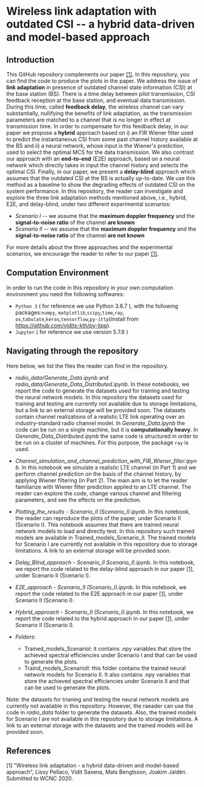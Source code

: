 # Wireless link adaptation with outdated CSI -- a hybrid data-driven and model-based approach

## Introduction
This GitHub repository complements our paper [[1]](#ourpaper). In this repository, you can find the code to produce the plots in the paper. We address the issue of **link adaptation** in presence of outdated channel state information (CSI) at the base station (BS). 
There is a time delay between pilot transmission, CSI feedback reception at the base station, and eventual data transmission. During this time, called **feedback delay**, the wireless channel can vary substantially, nullifying the benefits of link adaptation, as the transmission parameters are matched to a channel that is no longer in effect at transmission time.
In order to compensate for this feedback delay, in our paper we propose a **hybrid** approach based on i) an FIR Wiener filter used to predict the instantaneous CSI from some past channel history available at the BS and ii) a neural network, whose input is the Wiener's prediction, used to select the optimal MCS for the data transmission. We also contrast our approach with an **end-to-end** (E2E) approach, based on a neural network which directly takes in input the channel history and selects the optimal CSI. Finally, in our paper, we present a **delay-blind** approach which assumes that the outdated CSI at the BS is actually up-to-date. We use this method as a baseline to show the degrading effects of outdated CSI on the system performance.
In this repository, the reader can investigate and explore the three link adaptation methods mentioned above, i.e., hybrid, E2E, and delay-blind, under two different experimental scenarios:

- *Scenario I* -- we assume that the **maximum doppler frequency** and the **signal-to-noise ratio** of the channel **are known**
- *Scenario II* -- we assume that the **maximum doppler frequency** and the **signal-to-noise ratio** of the channel **are not known**

For more details about the three approaches and the experimental scenarios, we encourage the reader to refer to our paper [[1]](#ourpaper).

## Computation Environment
In order to run the code in this repository in your own computation environment you need the following softwares:
* `Python 3` ( for reference we use Python 3.6.7 ), with the following packages:`numpy`, `matplotlib`,`scipy`,`time`,`ray`, `os`,`tabulate`,`keras`,`tensorflow`,`py-ittp`(install from https://github.com/vidits-kth/py-itpp).
* `Jupyter` ( for reference we use version 5.7.8 )


## Navigating through the repository
Here below, we list the files the reader can find in the repository.

* *radio_data/Generate_Data.ipynb* and *radio_data/Generate_Data_Distributed.ipynb*. In these notebooks, we report the code to generate the datasets used for training and testing the neural network models. In this repository the datasets used for training and testing are currently not available due to storage limitations, but a link to an external storage will be provided soon. The datasets contain channel realizations of a realistic LTE link operating over an industry-standard radio channel model. In *Generate_Data.ipynb* the code can be run on a single machine, but it is **computationally heavy**. In *Generate_Data_Distributed.ipynb* the same code is structured in order to be run on a cluster of machines. For this purpose, the package `ray` is used.

* *Channel_simulation_and_channel_prediction_with_FIR_Wiener_filter.ipynb*.
In this notebook we simulate a realistic LTE channel (in Part 1) and we perform channel prediction on the basis of the channel history, by applying Wiener filtering (in Part 2). The main aim is to let the reader familiarize with Wiener filter prediction applied to an LTE channel. The reader can explore the code, change various channel and filtering parameters, and see the effects on the prediction.

* *Plotting_the_results - Scenario_II (Scenario_I).ipynb*.
In this notebook, the reader can reproduce the plots of the paper, under Scenario II (Scenario I). This notebook assumes that there are trained neural network models to load and directly test. In this repository such trained models are available in Trained_models_Scenario_II. The trained models for Scenario I are currently not available in this repository due to storage limitations. A link to an external storage will be provided soon.

* *Delay_Blind_appraoch - Scenario_II Scenario_I).ipynb*.
In this notebook, we report the code related to the delay-blind approach in our paper [[1]](#ourpaper), under Scenario II (Scenario I).

* *E2E_approach - Scenario_II (Scenario_I).ipynb*.
In this notebook, we report the code related to the E2E approach in our paper [[1]](#ourpaper), under Scenario II (Scenario I).

* *Hybrid_approach - Scenario_II (Scenario_I).ipynb*.
In this notebook, we report the code related to the hybrid approach in our paper [[1]](#ourpaper), under Scenario II (Scenario I).

* *Folders*:
  - Trained_models_ScenarioI: it contains .npy variables that store the achieved spectral efficiencies under Scenario I and that can be      used to generate the plots.
  - Traind_models_ScenarioII: this folder contains the trained neural network models for Scenario II. It also contains .npy variables 
    that store the achieved spectral efficiencies under Scenario II and that can be used to generate the plots.
  
Note: the datasets for trianing and testing the neural network models are currently not available in this repository. However, the raeader can use the code in *radio_data* folder to generate the datasets. Also, the trained models for Scenario I are not available in this repository due to storage limitations. A link to an external storage with the datasets and the trained models will be provided soon.

## References
<a id='ourpaper'></a> [1] "Wireless link adaptation - a hybrid data-driven and model-based approach", Lissy Pellaco, Vidit Saxena, Mats Bengtsson, Joakim Jaldén. Submitted to WCNC 2020.

